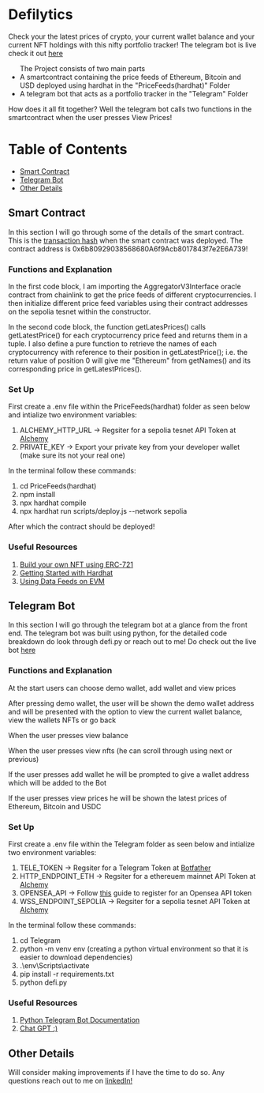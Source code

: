 # Defilytics
Check your the latest prices of crypto, your current wallet balance and your current NFT holdings with this nifty portfolio tracker! The telegram bot is live check it out [here](https://t.me/DefilyticsBot)

<ul>
The Project consists of two main parts
<li>A smartcontract containing the price feeds of Ethereum, Bitcoin and USD deployed using hardhat in the "PriceFeeds(hardhat)" Folder</li>
<li>A telegram bot that acts as a portfolio tracker in the "Telegram" Folder</li>
</ul>

How does it all fit together? Well the telegram bot calls two functions in the smartcontract when the user presses View Prices!

# Table of Contents
- [Smart Contract](#smart-contract)
- [Telegram Bot](#telegram-bot)
- [Other Details](#other-details)

## Smart Contract
In this section I will go through some of the details of the smart contract. This is the [transaction hash](https://sepolia.etherscan.io/tx/0x77f1e9513e59de5160a2c2a0a10c6c1ef0b4e548dfe37491369a0aae02055426) when the smart contract was deployed. The contract address is 0x6b80929038568680A6f9Acb8017843f7e2E6A739!


### Functions and Explanation
In the first code block, I am importing the AggregatorV3Interface oracle contract from chainlink to get the price feeds of different cryptocurrencies. I then initialize different price feed variables using their contract addresses on the sepolia tesnet within the constructor.

In the second code block, the function getLatesPrices() calls getLatestPrice() for each cryptocurrency price feed and returns them in a tuple. I also define a pure function to retrieve the names of each cryptocurrency with reference to their position in getLatestPrice(); i.e. the return value of position 0 will give me "Ethereum" from getNames() and its corresponding price in getLatestPrices().

### Set Up
First create a .env file within the PriceFeeds(hardhat) folder as seen below and intialize two environment variables:
1. ALCHEMY_HTTP_URL -> Regsiter for a sepolia tesnet API Token at [Alchemy](https://dashboard.alchemy.com/)
2. PRIVATE_KEY -> Export your private key from your developer wallet (make sure its not your real one)

In the terminal follow these commands:
1. cd PriceFeeds(hardhat)
2. npm install
3. npx hardhat compile
4. npx hardhat run scripts/deploy.js --network sepolia

After which the contract should be deployed!

### Useful Resources
1. [Build your own NFT using ERC-721](https://learnweb3.io/courses/9a3fafe4-b5eb-4329-bdef-97b2aa6aacc1/lessons/017e65bf-2a86-455e-a499-09b61ffa5241)
2. [Getting Started with Hardhat](https://hardhat.org/hardhat-runner/docs/getting-started#overview)
3. [Using Data Feeds on EVM](https://docs.chain.link/data-feeds/using-data-feeds)

## Telegram Bot
In this section I will go through the telegram bot at a glance from the front end. The telegram bot was built using python, for the detailed code breakdown do look through defi.py or reach out to me! Do check out the live bot [here](https://t.me/DefilyticsBot)

### Functions and Explanation

At the start users can choose demo wallet, add wallet and view prices

After pressing demo wallet, the user will be shown the demo wallet address and will be presented with the option to view the current wallet balance, view the wallets NFTs or go back

When the user presses view balance

When the user presses view nfts (he can scroll through using next or previous)

If the user presses add wallet he will be prompted to give a wallet address which will be added to the Bot

If the user presses view prices he will be shown the latest prices of Ethereum, Bitcoin and USDC

### Set Up
First create a .env file within the Telegram folder as seen below and intialize two environment variables:
1. TELE_TOKEN -> Regsiter for a Telegram Token at [Botfather](https://t.me/BotFather)
2. HTTP_ENDPOINT_ETH -> Regsiter for a ethereuem mainnet API Token at [Alchemy](https://dashboard.alchemy.com/)
3. OPENSEA_API -> Follow [this](https://docs.opensea.io/reference/api-keys) guide to register for an Opensea API token
4. WSS_ENDPOINT_SEPOLIA -> Regsiter for a sepolia tesnet API Token at [Alchemy](https://dashboard.alchemy.com/)

In the terminal follow these commands:
1. cd Telegram
2. python -m venv env (creating a python virtual environment so that it is easier to download dependencies)
3. .\env\Scripts\activate
4. pip install -r requirements.txt
5. python defi.py

### Useful Resources
1. [Python Telegram Bot Documentation](https://docs.python-telegram-bot.org/en/stable/)
2. [Chat GPT :)](https://chat.openai.com/)

## Other Details
Will consider making improvements if I have the time to do so. Any questions reach out to me on [linkedIn!](https://www.linkedin.com/in/liam-ayathan-046b3816b/)

